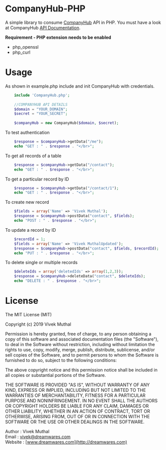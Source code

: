 # CompanyHub-PHP

A simple library to consume [CompanyHub](https://companyhub.com) API in PHP. 
You must have a look at CompanyHub [API Documentation](https://companyhub.com/docs/api-documentation). 

**Requirement - PHP extension needs to be enabled**
 - php_openssl 
 - php_curl

# Usage
As shown in example.php include and init CompanyHub with credentials.	
```php
	include 'CompanyHub.php';
	
	//COMPANYHUB API DETAILS
	$domain = "YOUR_DOMAIN";
	$secret = "YOUR_SECRET";
	
	$companyHub = new CompanyHub($domain, $secret);
```
To test authentication
```php  
	$response = $companyHub->getData("/me");
	echo "GET : " . $response . "</br>";
```
To get all records of a table
```php
    $response = $companyHub->getData("/contact");
    echo "GET : " . $response . "</br>";
```
To get a particular record by ID
```php
    $response = $companyHub->getData("/contact/1");
    echo "GET : " . $response . "</br>";
```
To create new record
```php
	$fields = array('Name' => 'Vivek Muthal');
	$response = $companyHub->postData("contact", $fields);
	echo "POST : " . $response . "</br>";
```
To update a record by ID
```php
	$recordId = 1;
    $fields = array('Name' => 'Vivek MuthalUpdated');
    $response = $companyHub->postData("contact", $fields, $recordId);
    echo "PUT : " . $response . "</br>";
```
To delete single or multiple records
```php
    $deleteIds = array('deletedIds' => array(1,2,3));
    $response = $companyHub->deleteData("contact", $deleteIds);
    echo "DELETE : " . $response . "</br>";
```
# License
The MIT License (MIT)

Copyright (c) 2019 Vivek Muthal

Permission is hereby granted, free of charge, to any person obtaining a copy of this software and associated documentation files (the "Software"), to deal in the Software without restriction, including without limitation the rights to use, copy, modify, merge, publish, distribute, sublicense, and/or sell copies of the Software, and to permit persons to whom the Software is furnished to do so, subject to the following conditions:

The above copyright notice and this permission notice shall be included in all copies or substantial portions of the Software.

THE SOFTWARE IS PROVIDED "AS IS", WITHOUT WARRANTY OF ANY KIND, EXPRESS OR IMPLIED, INCLUDING BUT NOT LIMITED TO THE WARRANTIES OF MERCHANTABILITY, FITNESS FOR A PARTICULAR PURPOSE AND NONINFRINGEMENT. IN NO EVENT SHALL THE AUTHORS OR COPYRIGHT HOLDERS BE LIABLE FOR ANY CLAIM, DAMAGES OR OTHER LIABILITY, WHETHER IN AN ACTION OF CONTRACT, TORT OR OTHERWISE, ARISING FROM, OUT OF OR IN CONNECTION WITH THE SOFTWARE OR THE USE OR OTHER DEALINGS IN THE SOFTWARE.

Author : Vivek Muthal  
Email :  [vivek@dreamwares.com](mailto:vivek@dreamwares.com)  
Website :  [www.dreamwares.com](http://dreamwares.com)